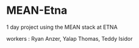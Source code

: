 # MEAN-Etna
1 day project using the MEAN stack at ETNA

workers :
Ryan Anzer,
Yalap Thomas,
Teddy Isidor
